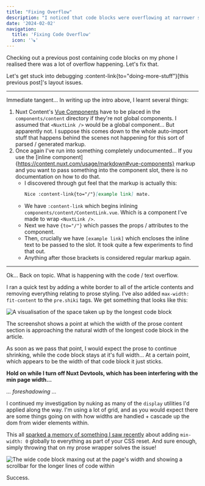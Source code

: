 ```yaml
---
title: "Fixing Overflow"
description: "I noticed that code blocks were overflowing at narrower screen sizes. Let's debug that."
date: '2024-02-02'
navigation:
  title: 'Fixing Code Overflow'
  icon: '🪚'
---
```


Checking out a previous post containing code blocks on my phone I realised there was a lot of overflow happening. Let's fix that.

<!--more-->

Let's get stuck into debugging :content-link{to="doing-more-stuff"}[this previous post]'s layout issues.

---

Immediate tangent... In writing up the intro above, I learnt several things:

1. Nuxt Content's [Vue Components](https://content.nuxt.com/usage/markdown#vue-components) have to be placed in the `components/content` directory if they're not global components. I assumed that `<NuxtLink />` would be a global component... But apparently not. I suppose this comes down to the whole auto-import stuff that happens behind the scenes not happening for this sort of parsed / generated markup.
2. Once again I've run into something completely undocumented... If you use the [inline component]{https://content.nuxt.com/usage/markdown#vue-components} markup and you want to pass something into the component slot, there is no documentation on how to do that.
   - I discovered through gut feel that the markup is actually this:
     ```md
     Nice :content-link{to="/"}[example link] mate.
     ```
   - We have `:content-link` which begins inlining `components/content/ContentLink.vue`. Which is a component I've made to wrap `<NuxtLink />`.
   - Next we have `{to="/"}` which passes the props / attributes to the component.
   - Then, crucially we have `[example link]` which encloses the inline text to be passed to the slot. It took quite a few experiments to find that out.
   - Anything after those brackets is considered regular markup again.

---

Ok... Back on topic. What is happening with the code / text overflow.

I ran a quick test by adding a white border to all of the article contents and removing everything relating to prose styling. I've also added `max-width: fit-content` to the `pre.shiki` tags. We get something that looks like this:

![A visualisation of the space taken up by the longest code block](/assets/content/fixing-overflow-visualisation.png)

The screenshot shows a point at which the width of the prose content section is approaching the natural width of the longest code block in the article.

As soon as we pass that point, I would expect the prose to continue shrinking, while the code block stays at it's full width... At a certain point, which appears to be the width of that code block it just sticks.

**Hold on while I turn off Nuxt Devtools, which has been interfering with the min page width...**

*... foreshadowing ...*

I continued my investigation by nuking as many of the `display` utilities I'd applied along the way. I'm using a lot of grid, and as you would expect there are some things going on with how widths are handled + cascade up the dom from wider elements within.

This all [sparked a memory of something I saw recently](https://youtu.be/cH8VbLM1958) about adding `min-width: 0` globally to everything as part of your CSS reset. And sure enough, simply throwing that on my prose wrapper solves the issue!

![The wide code block maxing out at the page's width and showing a scrollbar for the longer lines of code within](/assets/content/fixing-overflow-sorted.png)

Success.